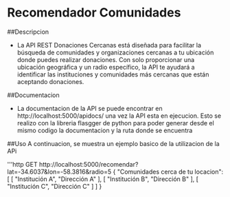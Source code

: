 # Recomendador Comunidades

##Descripcion
* La API REST Donaciones Cercanas está diseñada para facilitar la búsqueda de comunidades y organizaciones cercanas a tu ubicación donde puedes realizar donaciones. Con solo proporcionar una ubicación geográfica y un radio específico, la API te ayudará a identificar las instituciones y comunidades más cercanas que están aceptando donaciones.

##Documentacion
* La documentacion de la API se puede encontrar en http://localhost:5000/apidocs/ una vez la API esta en ejecucion. Esto se realizo con la libreria flasgger de python para poder generar desde el mismo codigo la documentacion y la ruta donde se encuentra
  
##Uso
A continuacion, se muestra un ejemplo basico de la utilizacion de la APi

'''http
GET http://localhost:5000/recomendar?lat=-34.6037&lon=-58.3816&radio=5
{
  "Comunidades cerca de tu locacion": [
    [
      "Institución A",
      "Dirección A"
    ],
    [
      "Institución B",
      "Dirección B"
    ],
    [
      "Institución C",
      "Dirección C"
    ]
  ]
}

